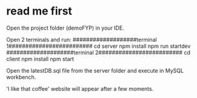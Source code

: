 # read me first

Open the project folder (demoFYP) in your IDE.

Open 2 terminals and run:
###################terminal 1#########################
cd server
npm install
npm run startdev
####################terminal 2#########################
cd client
npm install
npm start

Open the latestDB.sql file from the server folder and execute in MySQL workbench.

'I like that coffee' website will appear after a few moments.
